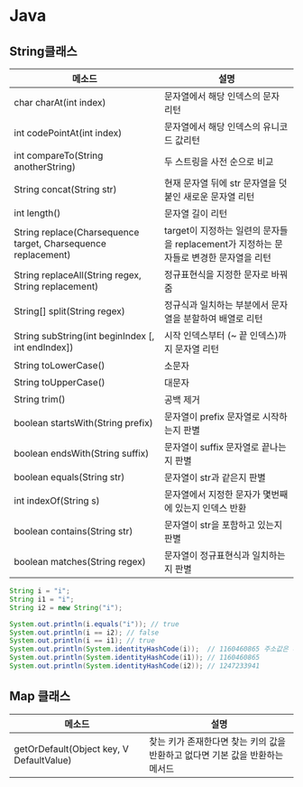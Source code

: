 # Java

## String클래스

| 메소드                                                       | 설명                                                         |
| ------------------------------------------------------------ | ------------------------------------------------------------ |
| char charAt(int index)                                       | 문자열에서 해당 인덱스의 문자 리턴                           |
| int codePointAt(int index)                                   | 문자열에서 해당 인덱스의 유니코드 값리턴                     |
| int compareTo(String anotherString)                          | 두 스트링을 사전 순으로 비교                                 |
| String concat(String str)                                    | 현재 문자열 뒤에 str 문자열을 덧붙인 새로운 문자열 리턴      |
| int length()                                                 | 문자열 길이 리턴                                             |
| String replace(Charsequence target, Charsequence replacement) | target이 지정하는 일련의 문자들을 replacement가 지정하는 문자들로 변경한 문자열을 리턴 |
| String replaceAll(String regex, String replacement)          | 정규표현식을 지정한 문자로 바꿔줌                            |
| String[] split(String regex)                                 | 정규식과 일치하는 부분에서 문자열을 분할하여 배열로 리턴     |
| String subString(int beginIndex [, int endIndex])            | 시작 인덱스부터 (~ 끝 인덱스)까지 문자열 리턴                |
| String toLowerCase()                                         | 소문자                                                       |
| String toUpperCase()                                         | 대문자                                                       |
| String trim()                                                | 공백 제거                                                    |
| boolean startsWith(String prefix)                            | 문자열이 prefix 문자열로 시작하는지 판별                     |
| boolean endsWith(String suffix)                              | 문자열이 suffix 문자열로 끝나는지 판별                       |
| boolean equals(String str)                                   | 문자열이 str과 같은지 판별                                   |
| int indexOf(String s)                                        | 문자열에서 지정한 문자가 몇번째에 있는지 인덱스 반환         |
| boolean contains(String str)                                 | 문자열이 str을 포함하고 있는지 판별                          |
| boolean matches(String regex)                                | 문자열이 정규표현식과 일치하는지 판별                        |

```java
String i = "i";
String i1 = "i";
String i2 = new String("i");

System.out.println(i.equals("i")); // true
System.out.println(i == i2); // false
System.out.println(i == i1); // true
System.out.println(System.identityHashCode(i));  // 1160460865 주소값은 다르다
System.out.println(System.identityHashCode(i1)); // 1160460865
System.out.println(System.identityHashCode(i2)); // 1247233941
```

## Map 클래스

| 메소드                                   | 설명                                                         |
| ---------------------------------------- | ------------------------------------------------------------ |
| getOrDefault(Object key, V DefaultValue) | 찾는 키가 존재한다면 찾는 키의 값을 반환하고 없다면 기본 값을 반환하는 메서드 |
